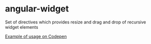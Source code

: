 # angular-widget
Set of directives which provides resize and drag and drop of recursive widget elements

[Example of usage on Codepen](http://codepen.io/tomas-holub/pen/YXKKBB)
